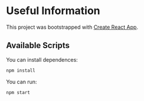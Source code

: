 # Useful Information

This project was bootstrapped with [Create React App](https://github.com/facebook/create-react-app).

## Available Scripts

You can install dependences:

```bash
npm install
```

You can run:

```bash
npm start
```

